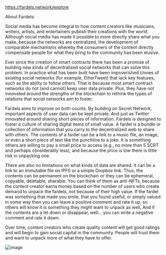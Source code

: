 https://fardels.network/explore

About Fardels:

Social media has become integral to how content creators like musicians, writers, artists, and entertainers publish their creations with the world. Although social media has made it possible to more directly share what you make, because the networks are centralized, the development of comparable mechanisms whereby the consumers of the content directly compensate people for what they bring to the community has been elusive.

Ever since the creation of smart contracts there has been a promise of building new kinds of decentralized social networks that can solve this problem. In practice what has been built have been impoverished clones of existing social networks (for example, EtherTweet) that lack key features, such as the ability to follow others. That is because most smart contract networks do not (and cannot) keep user data private. Plus, they have not innovated around the strengths of the blockchain to rethink the types of relations that social networks aim to foster.

Fardels aims to improve on both counts. By building on Secret Network, important aspects of user data can be kept private. And just as Twitter innovated around sharing short pieces of information, Fardels is designed to foster a culture of sharing digital items of small value. A fardel is a bundle or collection of information that you carry to the decentralized web to share with others. The contents of a fardel can be a link to a music file, an image, or even a short piece of text like the punchline to a joke. It is something others are willing to pay a small price to access (e.g., no more than 5 SCRT and perhaps considerably less), and because the price is low there is little risk in unpacking one.

There are also no limitations on what kinds of data are shared. It can be a link to an immutable file on IPFS or a simple Dropbox link. Thus, the contents can be permanent on the blockchain or they can be ephemeral, copyable, deletable, sharable. You can think of them as anti-NFTs, because the content creator earns money based on the number of users who create demand to unpack the fardels, not because of their high value. If the fardel was something that made you smile, that you found useful, or simply valued in some way then you can leave a positive comment and rate it up, so others will know it is something they might want to unpack as well. And if the contents are a let down or disappear, well... you can write a negative comment and rate it down.

Over time, content creators who create quality content will get good ratings and will begin to gain social capital in the community. People will trust them and want to unpack more of what they have to offer.

![image](https://user-images.githubusercontent.com/25411371/132402595-21ffbff2-3c2d-4bfc-bff9-d1662ee54476.png)
